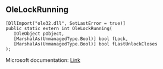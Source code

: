 ## OleLockRunning

```
[DllImport("ole32.dll", SetLastError = true)]
public static extern int OleLockRunning(
   IOleObject pObject,
   [MarshalAs(UnmanagedType.Bool)] bool fLock,
   [MarshalAs(UnmanagedType.Bool)] bool fLastUnlockCloses
);
```

Microsoft documentation: [Link](https://docs.microsoft.com/en-us/windows/win32/api/ole2/nf-ole2-olelockrunning)
